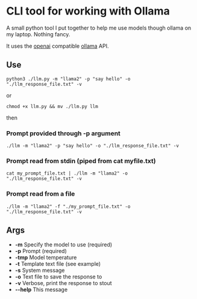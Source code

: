 # CLI tool for working with Ollama

A small python tool I put together to help me use models though ollama on my laptop. Nothing fancy.

It uses the [openai](http://www.openai.com) compatible [ollama](https://ollama.com) API.

## Use
```python3 ./llm.py -m "llama2" -p "say hello" -o "./llm_response_file.txt" -v```

or

```chmod +x llm.py && mv ./llm.py llm```

then

### Prompt provided through -p argument
```./llm -m "llama2" -p "say hello" -o "./llm_response_file.txt" -v```

### Prompt read from stdin (piped from cat myfile.txt)
```cat my_prompt_file.txt | ./llm -m "llama2" -o "./llm_response_file.txt" -v```

### Prompt read from a file
```./llm -m "llama2" -f "./my_prompt_file.txt" -o "./llm_response_file.txt" -v```

## Args
* **-m** Specify the model to use (required)
* **-p** Prompt (required)
* **-tmp** Model temperature
* **-t** Template text file (see example)
* **-s** System message
* **-o** Text file to save the response to
* **-v** Verbose, print the response to stout
* **--help** This message
